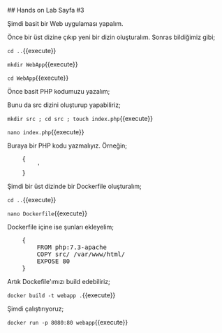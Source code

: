 ## Hands on Lab Sayfa #3

Şimdi basit bir Web uygulaması yapalım.

Önce bir üst dizine çıkıp yeni bir dizin oluşturalım. Sonras bildiğimiz gibi;

`cd ..`{{execute}}

`mkdir WebApp`{{execute}}

`cd WebApp`{{execute}}

Önce basit PHP kodumuzu yazalım;

Bunu da src dizini oluşturup yapabiliriz;

`mkdir src ; cd src ; touch index.php`{{execute}}

`nano index.php`{{execute}}

Buraya bir PHP kodu yazmalıyız. Örneğin;

<pre class="file">
    {
        '<?php
        echo "Hello All... It's Docker :-)"
        ?>
    }
</pre>

Şimdi bir üst dizinde bir Dockerfile oluşturalım;

`cd ..`{{execute}}

`nano Dockerfile`{{execute}}

Dockerfile içine ise şunları ekleyelim;

<pre class="file">
    {
        FROM php:7.3-apache
        COPY src/ /var/www/html/
        EXPOSE 80
    }
</pre>

Artık Dockefile'ımızı build edebiliriz;

`docker build -t webapp .`{{execute}}

Şimdi çalıştırıyoruz;

`docker run -p 8080:80 webapp`{{execute}}
